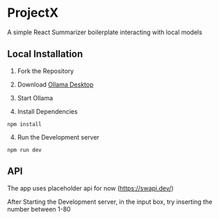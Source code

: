 # ProjectX

A simple React Summarizer boilerplate interacting with local models

## Local Installation

1. Fork the Repository

2. Download [Ollama Desktop](https://ollama.com/download)

3. Start Ollama

4. Install Dependencies

```
npm install
```

4. Run the Development server

```
npm run dev
```

## API 

The app uses placeholder api for now (https://swapi.dev/)

After Starting the Development server, in the input box, try inserting the number between 1-80


